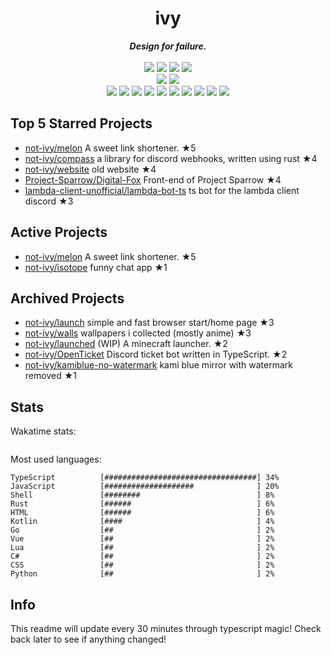 <!-- deno-fmt-ignore-file -->
<h1 align="center">ivy</h1>
<div align="center">
  <b><i>Design for failure.</i></b>
  <br />
  <br />
  <img src="https://img.shields.io/badge/-Vim-%23ec91d8?logo=Vim&labelColor=4c566a" />
  <img src="https://img.shields.io/badge/-CLion-%23ffb4ed?logo=CLion&labelColor=4c566a" />
  <img src="https://img.shields.io/badge/-IntellJ IDEA-%23f4d3d5?logo=IntelliJIDEA&labelColor=4c566a" />
  <img src="https://img.shields.io/badge/-Visual Studio Code-%23f69ee1?logo=VisualStudioCode&labelColor=4c566a" />
  <br />
  <img src="https://img.shields.io/badge/-macOS-%23ffc9e5?logo=macOS&labelColor=4c566a" />
  <img src="https://img.shields.io/badge/-Linux-%23ffcee0?logo=Linux&labelColor=4c566a" />
  <br />
<img src="https://img.shields.io/badge/-TypeScript-e8e8e4" />
<img src="https://img.shields.io/badge/-Rust-fae1dd" />
<img src="https://img.shields.io/badge/-JavaScript-ece4db" />
<img src="https://img.shields.io/badge/-other-ffe5d9" />
<img src="https://img.shields.io/badge/-Go-ffd7ba" />
<img src="https://img.shields.io/badge/-Shell-fcd5ce" />
<img src="https://img.shields.io/badge/-Kotlin-d8e2dc" />
<img src="https://img.shields.io/badge/-Vue-f8edeb" />
<img src="https://img.shields.io/badge/-HTML-fec89a" />
<img src="https://img.shields.io/badge/-Lua-fec5bb" />
  <br />
</div>

## Top 5 Starred Projects

- [not-ivy/melon](https://github.com/not-ivy/melon) A sweet link shortener. ★5
- [not-ivy/compass](https://github.com/not-ivy/compass) a library for discord webhooks, written using rust ★4
- [not-ivy/website](https://github.com/not-ivy/website) old website ★4
- [Project-Sparrow/Digital-Fox](https://github.com/Project-Sparrow/Digital-Fox) Front-end of Project Sparrow ★4
- [lambda-client-unofficial/lambda-bot-ts](https://github.com/lambda-client-unofficial/lambda-bot-ts) ts bot for the lambda client discord ★3

## Active Projects

- [not-ivy/melon](https://github.com/not-ivy/melon) A sweet link shortener. ★5
- [not-ivy/isotope](https://github.com/not-ivy/isotope) funny chat app ★1

## Archived Projects

- [not-ivy/launch](https://github.com/not-ivy/launch) simple and fast browser start/home page ★3
- [not-ivy/walls](https://github.com/not-ivy/walls) wallpapers i collected (mostly anime) ★3
- [not-ivy/launched](https://github.com/not-ivy/launched) (WIP) A minecraft launcher. ★2
- [not-ivy/OpenTicket](https://github.com/not-ivy/OpenTicket) Discord ticket bot written in TypeScript. ★2
- [not-ivy/kamiblue-no-watermark](https://github.com/not-ivy/kamiblue-no-watermark) kami blue mirror with watermark removed ★1

## Stats

Wakatime stats:
```

```

Most used languages:
```
TypeScript          [##################################] 34%
JavaScript          [####################              ] 20%
Shell               [########                          ] 8%
Rust                [######                            ] 6%
HTML                [######                            ] 6%
Kotlin              [####                              ] 4%
Go                  [##                                ] 2%
Vue                 [##                                ] 2%
Lua                 [##                                ] 2%
C#                  [##                                ] 2%
CSS                 [##                                ] 2%
Python              [##                                ] 2%
```

## Info

This readme will update every 30 minutes through typescript magic! Check back later to see if anything changed!
